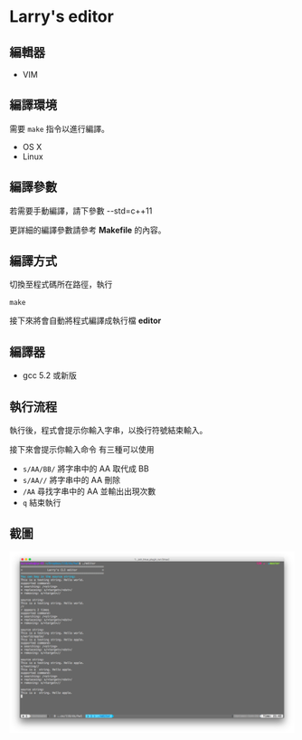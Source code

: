 # Larry's editor

## 編輯器
* VIM

## 編譯環境
需要 `make` 指令以進行編譯。

* OS X
* Linux 

## 編譯參數
若需要手動編譯，請下參數 --std=c++11

更詳細的編譯參數請參考 **Makefile** 的內容。

## 編譯方式
切換至程式碼所在路徑，執行

```
make
```

接下來將會自動將程式編譯成執行檔 **editor**

## 編譯器
* gcc 5.2 或新版

## 執行流程

執行後，程式會提示你輸入字串，以換行符號結束輸入。

接下來會提示你輸入命令 有三種可以使用

* `s/AA/BB/` 將字串中的 AA 取代成 BB
* `s/AA//` 將字串中的 AA 刪除
* `/AA` 尋找字串中的 AA 並輸出出現次數
* `q` 結束執行

## 截圖
![螢幕截圖](https://raw.githubusercontent.com/azdkj532/CSIE-DS/hw1/screenshot.png)
